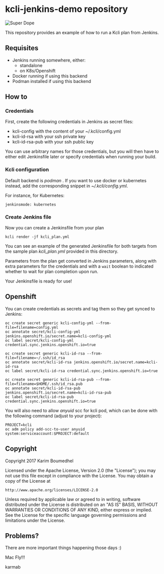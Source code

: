 # kcli-jenkins-demo repository

![Super Dope](https://img.shields.io/badge/karmab-super%20dope-b9f2ff.svg)

This repository provides an example of how to run a Kcli plan from Jenkins.

## Requisites

- Jenkins running somewhere, either:
   - standalone
   - on K8s/Openshift
- Docker running if using this backend
- Podman installed if using this backend

## How to

### Credentials

First, create the following credentials in Jenkins as secret files:

- kcli-config with the content of your ~/.kcli/config.yml
- kcli-id-rsa with your ssh private key
- kcli-id-rsa-pub with your ssh public key

You can use arbitrary names for those credentials, but you will then have to either edit Jenkinsfile later or specify credentials when running your build.

### Kcli configuration

Default backend is *podman* . If you want to use docker or kubernetes instead, add the corresponding snippet in *~/.kcli/config.yml*.

For instance, for Kubernetes:

```
jenkinsmode: kubernetes
```

### Create Jenkins file

Now you can create a Jenkinsfile from your plan

```
kcli render -jf kcli_plan.yml
```

You can see an example of the generated Jenkinsfile for both targets from the sample plan *kcli_plan.yml* provided in this directory.

Parameters from the plan get converted in Jenkins parameters, along with extra parameters for the credentials and with a `wait` boolean to indicated whether to wait for plan completion upon run.

Your Jenkinsfile is ready for use!

## Openshift

You can create credentials as secrets and tag them so they get synced to Jenkins:

```
oc create secret generic kcli-config-yml --from-file=filename=config.yml
oc annotate secret/kcli-config-yml jenkins.openshift.io/secret.name=kcli-config-yml
oc label secret/kcli-config-yml credential.sync.jenkins.openshift.io=true

oc create secret generic kcli-id-rsa --from-file=filename=~/.ssh/id_rsa
oc annotate secret/kcli-id-rsa jenkins.openshift.io/secret.name=kcli-id-rsa
oc label secret/kcli-id-rsa credential.sync.jenkins.openshift.io=true

oc create secret generic kcli-id-rsa-pub --from-file=filename=$HOME/.ssh/id_rsa.pub
oc annotate secret/kcli-id-rsa-pub jenkins.openshift.io/secret.name=kcli-id-rsa-pub
oc label secret/kcli-id-rsa-pub credential.sync.jenkins.openshift.io=true
```

You will also need to allow *anyuid* scc for kcli pod, which can be done with the following command (adjust to your project):

```
PROJECT=kcli
oc adm policy add-scc-to-user anyuid system:serviceaccount:$PROJECT:default
```

## Copyright

Copyright 2017 Karim Boumedhel

Licensed under the Apache License, Version 2.0 (the "License");
you may not use this file except in compliance with the License.
You may obtain a copy of the License at

    http://www.apache.org/licenses/LICENSE-2.0

Unless required by applicable law or agreed to in writing, software
distributed under the License is distributed on an "AS IS" BASIS,
WITHOUT WARRANTIES OR CONDITIONS OF ANY KIND, either express or implied.
See the License for the specific language governing permissions and
limitations under the License.

## Problems?

There are more important things happening those days :)

Mac Fly!!!

karmab
